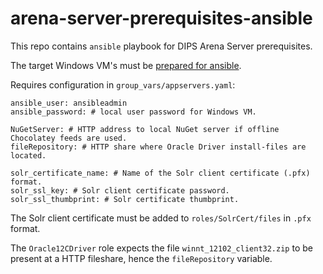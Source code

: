 arena-server-prerequisites-ansible
===

This repo contains `ansible` playbook for DIPS Arena Server prerequisites.

The target Windows VM's must be [prepared for ansible](https://docs.ansible.com/ansible/latest/user_guide/windows.html).

Requires configuration in `group_vars/appservers.yaml`:

```
ansible_user: ansibleadmin
ansible_password: # local user password for Windows VM.

NuGetServer: # HTTP address to local NuGet server if offline Chocolatey feeds are used.
fileRepository: # HTTP share where Oracle Driver install-files are located.

solr_certificate_name: # Name of the Solr client certificate (.pfx) format.
solr_ssl_key: # Solr client certificate password.
solr_ssl_thumbprint: # Solr certificate thumbprint.
```

The Solr client certificate must be added to `roles/SolrCert/files` in `.pfx` format.

The `Oracle12CDriver` role expects the file `winnt_12102_client32.zip` to be present at a HTTP fileshare, hence the `fileRepository` variable.
